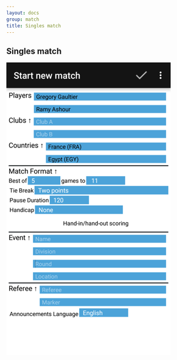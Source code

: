 ```yaml
---
layout: docs
group: match
title: Singles match
---
```

## Singles match

![Matches Event and Format"](../img/sb.matches.03.format.png)



